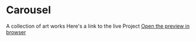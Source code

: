 # Carousel
 A collection of art works
Here's a link to the live Project [Open the preview in browser](https://oluwapelumiolajiga.github.io/Carousel)
